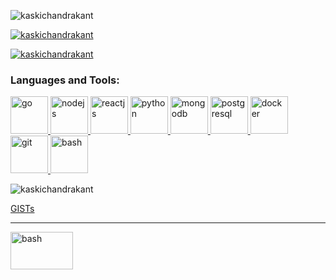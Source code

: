 <p> <img src="https://komarev.com/ghpvc/?username=kaskichandrakant&label=Profile%20views&color=0e75b6&style=flat" alt="kaskichandrakant" /> </p>

<p > <a href="https://github.com/ryo-ma/github-profile-trophy"><img src="https://github-profile-trophy.vercel.app/?username=kaskichandrakant" alt="kaskichandrakant" /></a> </p>
<p > <a href="https://stackoverflow.com/users/14848706/chandrakant-kaski"><img src="https://stackoverflow-card.vercel.app/?userID=14848706&theme=stackoverflow-dark" alt="kaskichandrakant" /></a> </p>


<h3>Languages and Tools:</h3>
<p>
        <a href="https://golang.org" target="_blank"> <img
                src="https://www.vectorlogo.zone/logos/golang/golang-icon.svg" alt="go" width="60"
                height="60" />
        </a>
        <a href="https://nodejs.org" target="_blank"> <img
                src="https://www.vectorlogo.zone/logos/nodejs/nodejs-icon.svg"
                alt="nodejs" width="60" height="60" />
        </a>
        <a href="https://react.dev" target="_blank"> <img
                src="https://www.vectorlogo.zone/logos/reactjs/reactjs-icon.svg"
                alt="reactjs" width="60" height="60" />
        </a>
        <a href="https://www.python.org" target="_blank"> <img
                src="https://www.vectorlogo.zone/logos/python/python-icon.svg" alt="python" width="60"
                height="60" />
        </a>
        <a href="https://www.mongodb.com/" target="_blank"> <img
                src="https://www.vectorlogo.zone/logos/mongodb/mongodb-icon.svg"
                alt="mongodb" width="60" height="60" />
        </a>
        <a href="https://www.postgresql.org" target="_blank"> <img
                src="https://www.vectorlogo.zone/logos/postgresql/postgresql-icon.svg"
                alt="postgresql" width="60" height="60" />
        </a>
        <a href="https://www.docker.com/" target="_blank"> <img
                src="https://www.vectorlogo.zone/logos/docker/docker-icon.svg"
                alt="docker" width="60" height="60" />
        </a>
        <a href="https://git-scm.com/" target="_blank"> <img
                src="https://www.vectorlogo.zone/logos/git-scm/git-scm-icon.svg" alt="git" width="60" height="60" />
        </a>
        <a href="https://www.gnu.org/software/bash" target="_blank"> <img
                src="https://www.vectorlogo.zone/logos/gnu_bash/gnu_bash-ar21.svg" alt="bash" width="60" height="60" />
        </a>
</p>
<p>
<img src="https://github-readme-stats.vercel.app/api/top-langs?username=kaskichandrakant&show_icons=true&locale=en&layout=compact" alt="kaskichandrakant"/>
</p>

<p>
    <a href="https://gist.github.com/kaskichandrakant" target="_blank">GISTs</a>
</p>
<hr>
<p>
    <a href="https://www.linkedin.com/in/chandrakant-k-64b8ab105/" target="_blank"> <img src="https://www.vectorlogo.zone/logos/linkedin/linkedin-ar21.svg" alt="bash" width="100" height="60" /></a>
</p>

